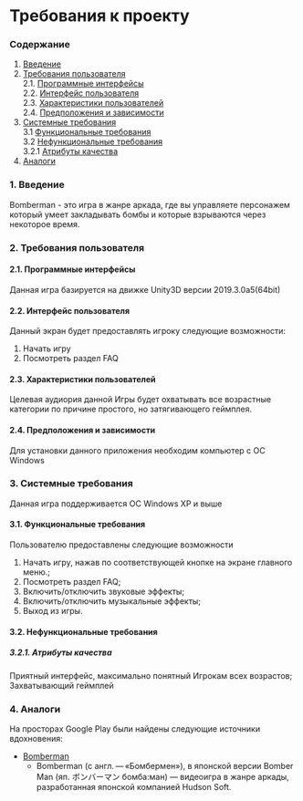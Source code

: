 # Требования к проекту

### Содержание

1. [Введение](#1)
2. [Требования пользователя](#2) <br>
  2.1. [Программные интерфейсы](#2.1) <br>
  2.2. [Интерфейс пользователя](#2.2) <br>
  2.3. [Характеристики пользователей](#2.3) <br>
  2.4. [Предположения и зависимости](#2.4) <br>
3. [Системные требования](#3.) <br>
  3.1 [Функциональные требования](#3.1) <br>
  3.2 [Нефункциональные требования](#3.2) <br>
     3.2.1 [Атрибуты качества](#3.2.1) <br>
4. [Аналоги](#4) <br>

### 1. Введение <a name="1"></a>
Bomberman - это игра в жанре аркада, где вы управляете персонажем который умеет закладывать бомбы и которые взрываются через некоторое время.
### 2. Требования пользователя <a name="2"></a>
#### 2.1. Программные интерфейсы <a name="2.1"></a>
Данная игра базируется на движке Unity3D версии 2019.3.0a5(64bit)
#### 2.2. Интерфейс пользователя <a name="2.2"></a>

Данный экран будет предоставлять игроку следующие возможности:
1. Начать игру
2. Посмотреть раздел FAQ

#### 2.3. Характеристики пользователей <a name="2.3"></a>

Целевая аудиория данной Игры будет охватывать все возрастные категории по причине простого, но затягивающего геймплея.

#### 2.4. Предположения и зависимости <a name="2.4"></a>

Для установки данного приложения необходим компьютер с ОС Windows

### 3. Системные требования <a name="3"></a>
Данная игра поддерживается OC Windows XP и выше

#### 3.1. Функциональные требования <a name="3.1"></a>
Пользователю предоставлены следующие возможности
   1. Начать игру, нажав по соответствующей кнопке на экране главного меню.;
   2. Посмотреть раздел FAQ;
   3. Включить/отключить звуковые эффекты;
   4. Включить/отключить музыкальные эффекты;
   5. Выход из игры.

#### 3.2. Нефункциональные требования <a name="3.2"></a>
  ##### 3.2.1. Атрибуты качества <a name="3.2.1"></a>
Приятный интерфейс, максимально понятный Игрокам всех возрастов;
Захватывающий геймплей
### 4. Аналоги <a name="4"></a>
На просторах Google Play были найдены следующие источники вдохновения:
- [Bomberman](https://ru.wikipedia.org/wiki/Bomberman_(%D0%B8%D0%B3%D1%80%D0%B0,_1983))
  - Bomberman (с англ. — «Бомбермен»), в японской версии Bomber Man (яп. ボンバーマン бомба:ман) — видеоигра в жанре аркады, разработанная японской компанией Hudson Soft.
